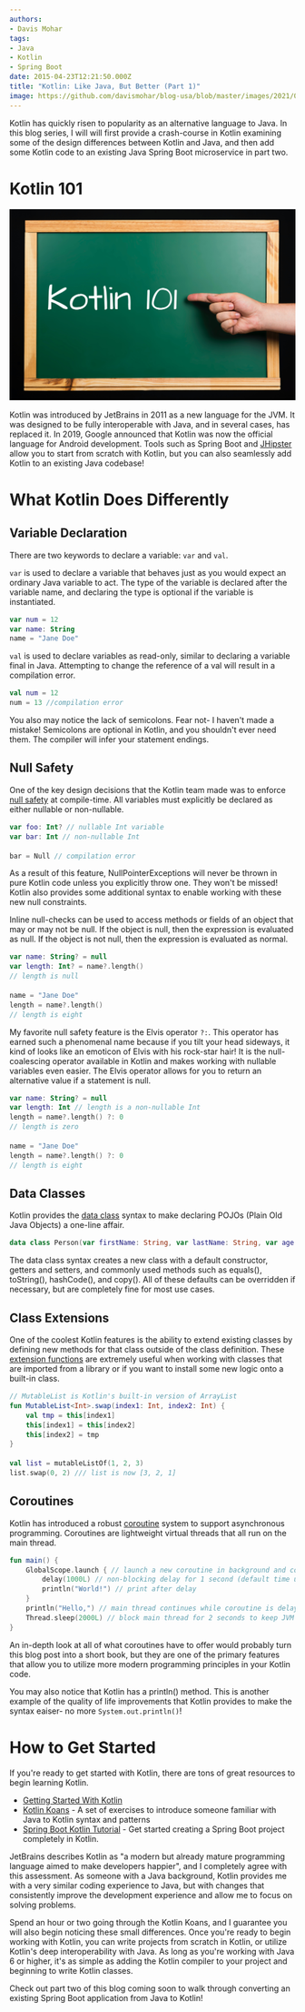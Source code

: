 ```yaml
---
authors:
- Davis Mohar
tags:
- Java
- Kotlin
- Spring Boot
date: 2015-04-23T12:21:50.000Z
title: "Kotlin: Like Java, But Better (Part 1)"
image: https://github.com/davismohar/blog-usa/blob/master/images/2021/05/kotlin-like-java-but-better-1.png
---
```


Kotlin has quickly risen to popularity as an alternative language to Java.
In this blog series, I will will first provide a crash-course in Kotlin 
examining some of the design differences between Kotlin and Java, and then add
some Kotlin code to an existing Java Spring Boot microservice in part two.

# Kotlin 101
![Kotlin 101](https://github.com/davismohar/blog-usa/blob/master/images/2021/05/kotlin-like-java-but-better-2.png)

Kotlin was introduced by JetBrains in 2011 as a new language for the JVM. It
was designed to be fully interoperable with Java, and in several cases, has 
replaced it. In 2019, Google announced that Kotlin was now the official 
language for Android development. Tools such as Spring Boot and 
[JHipster](https://www.jhipster.tech/) allow you to start from scratch with
Kotlin, but you can also seamlessly add Kotlin to an existing Java codebase!

# What Kotlin Does Differently
## Variable Declaration
There are two keywords to declare a variable: `var` and `val`. 

`var` is used to declare a variable that behaves just as you would expect an
ordinary Java variable to act. The type of the variable is declared after the
variable name, and declaring the type is optional if the variable is 
instantiated. 
```kotlin
var num = 12
var name: String
name = "Jane Doe"
```

`val` is used to declare variables as read-only, similar to declaring a 
variable final in Java. Attempting to change the reference of a val will result
in a compilation error.
```kotlin
val num = 12 
num = 13 //compilation error
```

You also may notice the lack of semicolons. Fear not- I haven't made a mistake!
Semicolons are optional in Kotlin, and you shouldn't ever need them. The 
compiler will infer your statement endings.

## Null Safety
One of the key design decisions that the Kotlin team made was to enforce 
[null safety](https://kotlinlang.org/docs/null-safety.html) at compile-time.
All variables must explicitly be declared as either nullable or non-nullable. 
```kotlin
var foo: Int? // nullable Int variable
var bar: Int // non-nullable Int

bar = Null // compilation error
```
As a result of this feature, NullPointerExceptions will never be thrown in 
pure Kotlin code unless you explicitly throw one. They won't be missed! Kotlin
also provides some additional syntax to enable working with these new null 
constraints. 

Inline null-checks can be used to access methods or fields of an object that
may or may not be null. If the object is null, then the expression is 
evaluated as null. If the object is not null, then the expression is evaluated
as normal.
```kotlin
var name: String? = null
var length: Int? = name?.length()
// length is null

name = "Jane Doe"
length = name?.length()
// length is eight
```

My favorite null safety feature is the Elvis operator `?:`. This operator has 
earned such a phenomenal name because if you tilt your head sideways, it kind 
of looks like an emoticon of Elvis with his rock-star hair! It is the 
null-coalescing operator available in Kotlin and makes working with nullable
variables even easier. The Elvis operator allows for you to return an 
alternative value if a statement is null.
```kotlin
var name: String? = null
var length: Int // length is a non-nullable Int
length = name?.length() ?: 0 
// length is zero

name = "Jane Doe"
length = name?.length() ?: 0
// length is eight
```

## Data Classes
Kotlin provides the 
[data class](https://kotlinlang.org/docs/data-classes.html) syntax to make 
declaring POJOs (Plain Old Java Objects) a one-line affair.
```kotlin
data class Person(var firstName: String, var lastName: String, var age: Int)
```
The data class syntax creates a new class with a default constructor, getters 
and setters, and commonly used methods such as equals(), toString(), 
hashCode(), and copy(). All of these defaults can be overridden if necessary,
but are completely fine for most use cases.

## Class Extensions
One of the coolest Kotlin features is the ability to extend existing classes by
defining new methods for that class outside of the class definition. These 
[extension functions](https://kotlinlang.org/docs/extensions.html) are 
extremely useful when working with classes that are imported from a library or 
if you want to install some new logic onto a built-in class.

```kotlin
// MutableList is Kotlin's built-in version of ArrayList
fun MutableList<Int>.swap(index1: Int, index2: Int) {
    val tmp = this[index1]
    this[index1] = this[index2]
    this[index2] = tmp
}

val list = mutableListOf(1, 2, 3)
list.swap(0, 2) /// list is now [3, 2, 1]
```

## Coroutines

Kotlin has introduced a robust 
[coroutine](https://kotlinlang.org/docs/coroutines-overview.html) system to 
support asynchronous programming. Coroutines are lightweight virtual 
threads that all run on the main thread.  

```kotlin
fun main() {
    GlobalScope.launch { // launch a new coroutine in background and continue
        delay(1000L) // non-blocking delay for 1 second (default time unit is ms)
        println("World!") // print after delay
    }
    println("Hello,") // main thread continues while coroutine is delayed
    Thread.sleep(2000L) // block main thread for 2 seconds to keep JVM alive
}
```

An in-depth look at all of what coroutines have to offer would probably turn
this blog post into a short book, but they are one of the primary features 
that allow you to utilize more modern programming principles in your Kotlin 
code.

You may also notice that Kotlin has a println() method. This is another example
of the quality of life improvements that Kotlin provides to make the syntax 
eaiser- no more `System.out.println()`!

# How to Get Started
If you're ready to get started with Kotlin, there are tons of great resources 
to begin learning Kotlin.
- [Getting Started With Kotlin](https://kotlinlang.org/docs/getting-started.html)
- [Kotlin Koans](https://play.kotlinlang.org/koans/overview) - A set of 
exercises to introduce someone familiar with Java to Kotlin syntax and
patterns  
- [Spring Boot Kotlin Tutorial](https://spring.io/guides/tutorials/spring-boot-kotlin/) - Get started creating a Spring Boot project completely in Kotlin.

JetBrains describes Kotlin as "a modern but already mature programming
language aimed to make developers happier", and I completely agree with this
assessment. As someone with a Java background, Kotlin provides me with
a very similar coding experience to Java, but with changes that consistently
improve the development experience and allow me to focus on solving problems.

Spend an hour or two going through the Kotlin Koans, and I guarantee you will 
also begin noticing these small differences. Once you're ready to begin working
with Kotlin, you can write projects from scratch in Kotlin, or utilize Kotlin's
deep interoperability with Java. As long as you're working with Java 6 or 
higher, it's as simple as adding the Kotlin compiler to your project and 
beginning to write Kotlin classes. 

Check out part two of this blog coming soon to walk through converting an 
existing Spring Boot application from Java to Kotlin!



